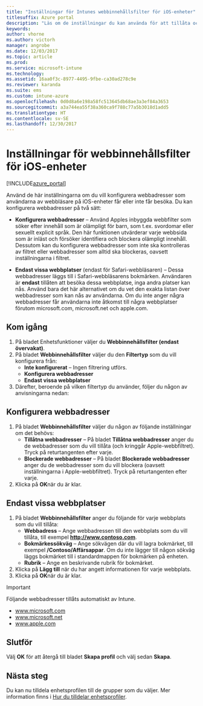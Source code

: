 ```yaml
---
title: "Inställningar för Intunes webbinnehållsfilter för iOS-enheter"
titlesuffix: Azure portal
description: "Läs om de inställningar du kan använda för att tillåta och blockera åtkomst till webbplatser från iOS-enheter.\""
keywords: 
author: vhorne
ms.author: victorh
manager: angrobe
ms.date: 12/03/2017
ms.topic: article
ms.prod: 
ms.service: microsoft-intune
ms.technology: 
ms.assetid: 16aa0f3c-8977-4495-9fbe-ca30ad278c9e
ms.reviewer: karanda
ms.suite: ems
ms.custom: intune-azure
ms.openlocfilehash: 0d0d8a6e198a58fc513645db68ae3a3ef84a3653
ms.sourcegitcommit: a3a744ea55f38a360ca9f788c77a5b3018d1add5
ms.translationtype: HT
ms.contentlocale: sv-SE
ms.lasthandoff: 12/30/2017
---
```

# <a name="web-content-filter-settings-for-ios-devices"></a>Inställningar för webbinnehållsfilter för iOS-enheter

[!INCLUDE[azure_portal](./includes/azure_portal.md)]

Använd de här inställningarna om du vill konfigurera webbadresser som användarna av webbläsare på iOS-enheter får eller inte får besöka. Du kan konfigurera webbadresser på två sätt:

- **Konfigurera webbadresser** – Använd Apples inbyggda webbfilter som söker efter innehåll som är olämpligt för barn, som t.ex. svordomar eller sexuellt explicit språk. Den här funktionen utvärderar varje webbsida som är inläst och försöker identifiera och blockera olämpligt innehåll. Dessutom kan du konfigurera webbadresser som inte ska kontrolleras av filtret eller webbadresser som alltid ska blockeras, oavsett inställningarna i filtret.

- **Endast vissa webbplatser** (endast för Safari-webbläsaren) – Dessa webbadresser läggs till i Safari-webbläsarens bokmärken. Användaren är **endast** tillåten att besöka dessa webbplatse, inga andra platser kan nås. Använd bara det här alternativet om du vet den exakta listan över webbadresser som kan nås av användarna.
Om du inte anger några webbadresser får användarna inte åtkomst till några webbplatser förutom microsoft.com, microsoft.net och apple.com.



## <a name="get-started"></a>Kom igång

1. På bladet Enhetsfunktioner väljer du **Webbinnehållsfilter (endast övervakat)**.
2. På bladet **Webbinnehållsfilter** väljer du den **Filtertyp** som du vill konfigurera från:
    - **Inte konfigurerat** – Ingen filtrering utförs.
    - **Konfigurera webbadresser**
    - **Endast vissa webbplatser**
3. Därefter, beroende på vilken filtertyp du använder, följer du någon av anvisningarna nedan:


## <a name="configure-urls"></a>Konfigurera webbadresser

1. På bladet **Webbinnehållsfilter** väljer du någon av följande inställningar om det behövs:
    - **Tillåtna webbadresser** – På bladet **Tillåtna webbadresser** anger du de webbadresser som du vill tillåta (och kringgår Apple-webbfiltret). Tryck på returtangenten efter varje.
    - **Blockerade webbadresser** – På bladet **Blockerade webbadresser** anger du de webbadresser som du vill blockera (oavsett inställningarna i Apple-webbfiltret). Tryck på returtangenten efter varje.
2. Klicka på **OK**när du är klar.


## <a name="specific-websites-only"></a>Endast vissa webbplatser

1. På bladet **Webbinnehållsfilter** anger du följande för varje webbplats som du vill tillåta:
    - **Webbadress** – Ange webbadressen till den webbplats som du vill tillåta, till exempel **http://www.contoso.com**.
    - **Bokmärkessökväg** – Ange sökvägen där du vill lagra bokmärket, till exempel **/Contoso/Affärsappar**. Om du inte lägger till någon sökväg läggs bokmärket till i standardmappen för bokmärken på enheten.
    - **Rubrik** – Ange en beskrivande rubrik för bokmärket.
2. Klicka på **Lägg till** när du har angett informationen för varje webbplats.
3. Klicka på **OK**när du är klar.

>[!IMPORTANT] 
> Följande webbadresser tillåts automatiskt av Intune.
> - www.microsoft.com
> - www.microsoft.net
> - www.apple.com

## <a name="finish-up"></a>Slutför

Välj **OK** för att återgå till bladet **Skapa profil** och välj sedan **Skapa**.

## <a name="next-steps"></a>Nästa steg

Du kan nu tilldela enhetsprofilen till de grupper som du väljer. Mer information finns i [Hur du tilldelar enhetsprofiler](device-profile-assign.md).
